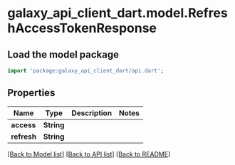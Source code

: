 # galaxy_api_client_dart.model.RefreshAccessTokenResponse

## Load the model package
```dart
import 'package:galaxy_api_client_dart/api.dart';
```

## Properties
Name | Type | Description | Notes
------------ | ------------- | ------------- | -------------
**access** | **String** |  | 
**refresh** | **String** |  | 

[[Back to Model list]](../README.md#documentation-for-models) [[Back to API list]](../README.md#documentation-for-api-endpoints) [[Back to README]](../README.md)


